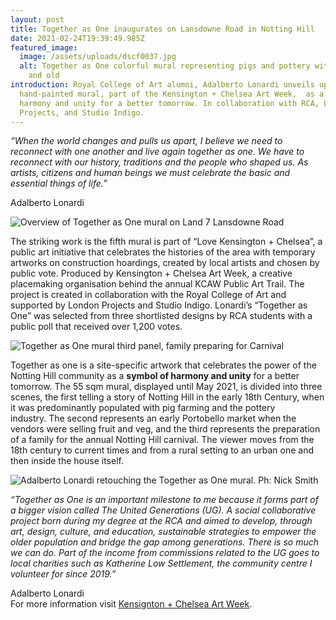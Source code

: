 ```yaml
---
layout: post
title: Together as One inaugurates on Lansdowne Road in Notting Hill
date: 2021-02-24T19:39:49.985Z
featured_image:
  image: /assets/uploads/dscf0037.jpg
  alt: Together as One colorful mural representing pigs and pottery with children
    and old
introduction: Royal College of Art alumni, Adalberto Lonardi unveils uplifting
  hand-painted mural, part of the Kensington + Chelsea Art Week,  as a symbol of
  harmony and unity for a better tomorrow. In collaboration with RCA, London
  Projects, and Studio Indigo.
---
```

*“When the world changes and pulls us apart, I believe we need to reconnect with one another and live again together as one. We have to reconnect with our history, traditions and the people who shaped us. As artists, citizens and human beings we must celebrate the basic and essential things of life.”* 

Adalberto Lonardi 

![Overview of Together as One mural on Land 7 Lansdowne Road](/assets/uploads/dscf0075.jpg "Overview of Together as One mural on Land 7 Lansdowne Road")

The striking work is the fifth mural is part of “Love Kensington + Chelsea”, a public art initiative that celebrates the histories of the area with temporary artworks on construction hoardings, created by local artists and chosen by public vote. Produced by Kensington + Chelsea Art Week, a creative placemaking organisation behind the annual KCAW Public Art Trail. The project is created in collaboration with the Royal College of Art and supported by London Projects and Studio Indigo. Lonardi’s “Together as One” was selected from three shortlisted designs by RCA students with a public poll that received over 1,200 votes. 

![Together as One mural third panel, family preparing for Carnival](/assets/uploads/dscf0026.jpg "Together as One mural third panel, family preparing for Carnival")

Together as one is a site-specific artwork that celebrates the power of the Notting Hill community as a **symbol of harmony and unity** for a better tomorrow. The 55 sqm mural, displayed until May 2021, is divided into three scenes, the first telling a story of Notting Hill in the early 18th Century, when it was predominantly populated with pig farming and the pottery industry. The second represents an early Portobello market when the vendors were selling fruit and veg, and the third represents the preparation of a family for the annual Notting Hill carnival. The viewer moves from the 18th century to current times and from a rural setting to an urban one and then inside the house itself.

![Adalberto Lonardi retouching the Together as One mural. Ph: Nick Smith](/assets/uploads/7-lansdowne-road-19.jpg "Adalberto Lonardi retouching the Together as One mural. Ph: Nick Smith")

*“Together as One is an important milestone to me because it forms part of a bigger vision called The United Generations (UG). A social collaborative project born during my degree at the RCA and aimed to develop, through art, design, culture, and education, sustainable strategies to empower the older population and bridge the gap among generations. There is so much we can do. Part of the income from commissions related to the UG goes to local charities such as Katherine Low Settlement, the community centre I volunteer for since 2019.”* 

Adalberto Lonardi 
<br>
For more information visit [Kensignton + Chelsea Art Week](https://www.kcaw.co.uk/mural-5-vote).